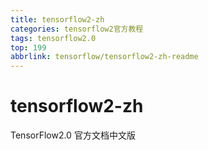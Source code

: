 ```yaml
---
title: tensorflow2-zh
categories: tensorflow2官方教程
tags: tensorflow2.0
top: 199
abbrlink: tensorflow/tensorflow2-zh-readme
---
```


# tensorflow2-zh
TensorFlow2.0 官方文档中文版 
